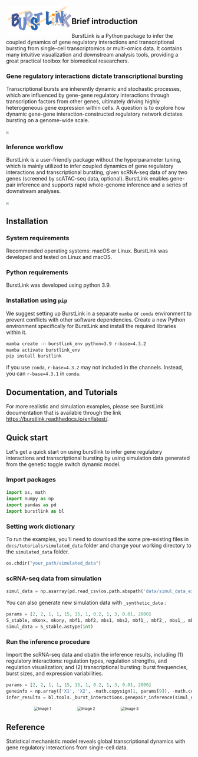 <img src="/docs/_static/image/logo.png" style="zoom:17%;float: left; margin-left: 20px;">

## Brief introduction
BurstLink is a Python package to infer the coupled dynamics of gene regulatory interactions and transcriptional bursting from single-cell transcriptomics or multi-omics data.
It contains many intuitive visualization and downstream analysis tools, providing a great practical toolbox for biomedical researchers.

### Gene regulatory interactions dictate transcriptional bursting
Transcriptional bursts are inherently dynamic and stochastic processes, which are influenced by gene-gene regulatory interactions through transcription factors from other genes, ultimately driving highly heterogeneous gene expression within cells.  A question is to explore how dynamic gene-gene interaction-constructed regulatory network dictates bursting on a genome-wide scale. 

<img src="/Users/liying/Desktop/BurstLink-main/docs/_static/image/question.png" style="zoom:45%;" />

### Inference workflow 
BurstLink is a user-friendly package without the hyperparameter tuning, which is mainly utilized to infer coupled dynamics of gene regulatory interactions and transcriptional bursting, given scRNA-seq data of any two genes (screened by scATAC-seq data, optional). BurstLink enables gene-pair inference and supports rapid whole-genome inference and a series of downstream analyses.

<img src="/Users/liying/Desktop/BurstLink-main/docs/_static/image/workflow.png" style="zoom:45%;" />

## Installation
### System requirements
Recommended operating systems: macOS or Linux. BurstLink was developed and tested on Linux and macOS.
### Python requirements
BurstLink was developed using python 3.9.
### Installation using `pip`
We suggest setting up BurstLink in a separate `mamba` or `conda` environment to prevent conflicts with other software dependencies. Create a new Python environment specifically for BurstLink and install the required libraries within it.

```bash
mamba create -n burstlink_env python=3.9 r-base=4.3.2
mamba activate burstlink_env
pip install burstlink
```
if you use `conda`, `r-base=4.3.2` may not included in the channels. Instead, you can `r-base=4.3.1` in `conda`.

## Documentation, and Tutorials

For more realistic and simulation examples, please see BurstLink documentation that is available through the link https://burstlink.readthedocs.io/en/latest/.

## Quick start
Let's get a quick start on using burstlink to infer gene regulatory interactions and transcriptional bursting by using simulation data generated from the genetic toggle switch dynamic model.

### Import packages
```python
import os, math
import numpy as np
import pandas as pd
import burstlink as bl
```

### Setting work dictionary
To run the examples, you'll need to download the some pre-existing files in `docs/tutorials/simulated_data` folder and change your working directory to the `simulated_data` folder.

```python
os.chdir("your_path/simulated_data")
```

### scRNA-seq data from simulation
```python
simul_data = np.asarray(pd.read_csv(os.path.abspath('data/simul_data_example1.csv')))[:, 1::]
```
You can also generate new simulation data with `_synthetic_data` :

```python
params = [2, 2, 1, 1, 15, 15, 1, 0.2, 1, 3, 0.01, 2000]
S_stable, mkonx, mkony, mbf1, mbf2, mbs1, mbs2, mbf1_, mbf2_, mbs1_, mbs2_ = bl._utils._synthetic_data.SSA_coexpression(params, verbose = 'burst', fig = False)
simul_data = S_stable.astype(int)
```
### Run the inference procedure

Import the scRNA-seq data and obatin the inference results, including (1) regulatory interactions: regulation types, regulation strengths, and regulation visualization; and (2) transcriptional bursting: burst frequencies, burst sizes, and expression variabilities.
```python
params = [2, 2, 1, 1, 15, 15, 1, 0.2, 1, 3, 0.01, 2000]
geneinfo = np.array(['X1', 'X2', -math.copysign(1, params[9]), -math.copysign(1, params[8])]).reshape([1, 4])
infer_results = bl.tools._burst_interactions.genepair_inference(simul_data, geneinfo, figflag = 1, verbose1 = True, verbose2 = False, verbose3 = 2, test = False)
```
<div style="display: flex; justify-content: center; transform: scale(0.7);">
  <img src="/Users/liying/Desktop/BurstLink-main/docs/_static/image/example1-1.pdf" alt="Image 1" width="40%">
  <img src="/Users/liying/Desktop/BurstLink-main/docs/_static/image/example1-2.pdf" alt="Image 2" width="40%">
  <img src="/Users/liying/Desktop/BurstLink-main/docs/_static/image/example1-3.pdf" alt="Image 3" width="40%">
</div>

## Reference
Statistical mechanistic model reveals global transcriptional dynamics with gene regulatory interactions from single-cell data.
